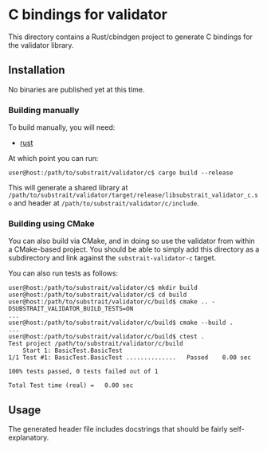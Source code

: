 # C bindings for validator

This directory contains a Rust/cbindgen project to generate C bindings for
the validator library.

## Installation

No binaries are published yet at this time.

### Building manually

To build manually, you will need:

 - [rust](https://www.rust-lang.org/tools/install)

At which point you can run:

```console
user@host:/path/to/substrait/validator/c$ cargo build --release
```

This will generate a shared library at
`/path/to/substrait/validator/target/release/libsubstrait_validator_c.so` and
header at `/path/to/substrait/validator/c/include`.

### Building using CMake

You can also build via CMake, and in doing so use the validator from within a
CMake-based project. You should be able to simply add this directory as a
subdirectory and link against the `substrait-validator-c` target.

You can also run tests as follows:

```console
user@host:/path/to/substrait/validator/c$ mkdir build
user@host:/path/to/substrait/validator/c$ cd build
user@host:/path/to/substrait/validator/c/build$ cmake .. -DSUBSTRAIT_VALIDATOR_BUILD_TESTS=ON
...
user@host:/path/to/substrait/validator/c/build$ cmake --build .
...
user@host:/path/to/substrait/validator/c/build$ ctest .
Test project /path/to/substrait/validator/c/build
    Start 1: BasicTest.BasicTest
1/1 Test #1: BasicTest.BasicTest ..............   Passed    0.00 sec

100% tests passed, 0 tests failed out of 1

Total Test time (real) =   0.00 sec
```

## Usage

The generated header file includes docstrings that should be fairly
self-explanatory.
